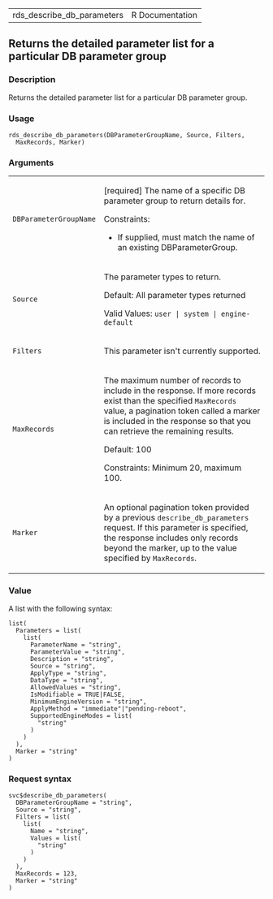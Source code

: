 <table style="width: 100%;">
<tbody>
<tr class="odd">
<td>rds_describe_db_parameters</td>
<td style="text-align: right;">R Documentation</td>
</tr>
</tbody>
</table>

## Returns the detailed parameter list for a particular DB parameter group

### Description

Returns the detailed parameter list for a particular DB parameter group.

### Usage

    rds_describe_db_parameters(DBParameterGroupName, Source, Filters,
      MaxRecords, Marker)

### Arguments

<table>
<colgroup>
<col style="width: 35%" />
<col style="width: 65%" />
</colgroup>
<tbody>
<tr class="odd">
<td><code
id="rds_describe_db_parameters_:_DBParameterGroupName">DBParameterGroupName</code></td>
<td><p>[required] The name of a specific DB parameter group to return
details for.</p>
<p>Constraints:</p>
<ul>
<li><p>If supplied, must match the name of an existing
DBParameterGroup.</p></li>
</ul></td>
</tr>
<tr class="even">
<td><code id="rds_describe_db_parameters_:_Source">Source</code></td>
<td><p>The parameter types to return.</p>
<p>Default: All parameter types returned</p>
<p>Valid Values: <code>user | system | engine-default</code></p></td>
</tr>
<tr class="odd">
<td><code id="rds_describe_db_parameters_:_Filters">Filters</code></td>
<td><p>This parameter isn't currently supported.</p></td>
</tr>
<tr class="even">
<td><code
id="rds_describe_db_parameters_:_MaxRecords">MaxRecords</code></td>
<td><p>The maximum number of records to include in the response. If more
records exist than the specified <code>MaxRecords</code> value, a
pagination token called a marker is included in the response so that you
can retrieve the remaining results.</p>
<p>Default: 100</p>
<p>Constraints: Minimum 20, maximum 100.</p></td>
</tr>
<tr class="odd">
<td><code id="rds_describe_db_parameters_:_Marker">Marker</code></td>
<td><p>An optional pagination token provided by a previous
<code>describe_db_parameters</code> request. If this parameter is
specified, the response includes only records beyond the marker, up to
the value specified by <code>MaxRecords</code>.</p></td>
</tr>
</tbody>
</table>

### Value

A list with the following syntax:

    list(
      Parameters = list(
        list(
          ParameterName = "string",
          ParameterValue = "string",
          Description = "string",
          Source = "string",
          ApplyType = "string",
          DataType = "string",
          AllowedValues = "string",
          IsModifiable = TRUE|FALSE,
          MinimumEngineVersion = "string",
          ApplyMethod = "immediate"|"pending-reboot",
          SupportedEngineModes = list(
            "string"
          )
        )
      ),
      Marker = "string"
    )

### Request syntax

    svc$describe_db_parameters(
      DBParameterGroupName = "string",
      Source = "string",
      Filters = list(
        list(
          Name = "string",
          Values = list(
            "string"
          )
        )
      ),
      MaxRecords = 123,
      Marker = "string"
    )
